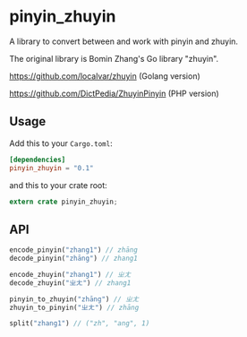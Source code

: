 # pinyin_zhuyin

A library to convert between and work with pinyin and zhuyin.

The original library is Bomin Zhang's Go library "zhuyin".

https://github.com/localvar/zhuyin (Golang version)

https://github.com/DictPedia/ZhuyinPinyin (PHP version)

## Usage

Add this to your `Cargo.toml`:

```toml
[dependencies]
pinyin_zhuyin = "0.1"
```

and this to your crate root:

```rust
extern crate pinyin_zhuyin;
```

## API
```rust
encode_pinyin("zhang1") // zhāng
decode_pinyin("zhāng") // zhang1

encode_zhuyin("zhang1") // ㄓㄤ
decode_zhuyin("ㄓㄤ") // zhang1

pinyin_to_zhuyin("zhāng") // ㄓㄤ
zhuyin_to_pinyin("ㄓㄤ") // zhāng

split("zhang1") // ("zh", "ang", 1)
```
